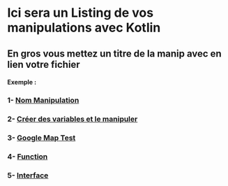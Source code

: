 # Ici sera un Listing de vos manipulations avec Kotlin

## En gros vous mettez un titre de la manip avec en lien votre fichier

#### Exemple : 

### 1- [Nom Manipulation](exemple_1/exemple.md)

### 2- [Créer des variables et le manipuler](variable/variable.md)

### 3- [Google Map Test](Test_Google_Map/Google_Map.md)

### 4- [Function](Function/function.md)

### 5- [Interface](Interface/interface.md)